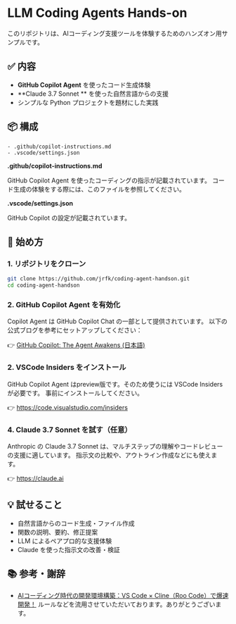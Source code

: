 # LLM Coding Agents Hands-on

このリポジトリは、AIコーディング支援ツールを体験するためのハンズオン用サンプルです。

## ✅ 内容

- **GitHub Copilot Agent** を使ったコード生成体験  
- **Claude 3.7 Sonnet ** を使った自然言語からの支援  
- シンプルな Python プロジェクトを題材にした実践

## 📦 構成

```
- .github/copilot-instructions.md
- .vscode/settings.json
```

**.github/copilot-instructions.md**

GitHub Copilot Agent を使ったコーディングの指示が記載されています。
コード生成の体験をする際には、このファイルを参照してください。

**.vscode/settings.json**

GitHub Copilot の設定が記載されています。

## 🚀 始め方

### 1. リポジトリをクローン

```bash
git clone https://github.com/jrfk/coding-agent-handson.git
cd coding-agent-handson
```

### 2. GitHub Copilot Agent を有効化

Copilot Agent は GitHub Copilot Chat の一部として提供されています。
以下の公式ブログを参考にセットアップしてください：

👉 [GitHub Copilot: The Agent Awakens (日本語)](https://github.blog/jp/2025-02-07-github-copilot-the-agent-awakens/)

### 2. VSCode Insiders をインストール

GitHub Copilot Agent はpreview版です。そのため使うには VSCode Insiders が必要です。
事前にインストールしてください。

👉 https://code.visualstudio.com/insiders

### 4. Claude 3.7 Sonnet を試す（任意）

Anthropic の Claude 3.7 Sonnet は、マルチステップの理解やコードレビューの支援に適しています。
指示文の比較や、アウトライン作成などにも使えます。

👉 https://claude.ai

## 💡 試せること
-	自然言語からのコード生成・ファイル作成
-	関数の説明、要約、修正提案
-	LLM によるペアプロ的な支援体験
-	Claude を使った指示文の改善・検証

## 📚 参考・謝辞

* [AIコーディング時代の開発環境構築：VS Code × Cline（Roo Code）で爆速開発！](https://zenn.dev/mkj/articles/cf8536923d9cd7) ルールなどを流用させていただいております。ありがとうございます。

